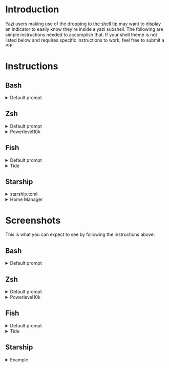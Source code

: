 # Introduction

[Yazi](https://yazi-rs.github.io/) users making use of the [dropping to the shell](https://yazi-rs.github.io/docs/tips/#dropping-to-shell) tip may want to display an indicator to easily know they're inside a yazi subshell. The following are simple instructions needed to accomplish that.
If your shell theme is not listed below and requires specific instructions to work, feel free to submit a PR!

# Instructions

## Bash

<details>
<summary>Default prompt</summary>

Copy and paste this into a terminal:

```sh
git clone https://github.com/Sonico98/yazi-prompt.sh ./yazi-prompt && \
chmod +x ./yazi-prompt/posix/yazi.sh && \
cp ./yazi-prompt/posix/yazi.sh  ~/.yazi.sh && \
echo '''source ~/.yazi.sh''' >> ~/.bashrc && \
rm -rf ./yazi-prompt
```

Then open a new shell or run `source ~/.bashrc`.

</details>

## Zsh

<details>
<summary>Default prompt</summary>

Copy and paste this into a terminal:

```sh
git clone https://github.com/Sonico98/yazi-prompt.sh ./yazi-prompt && \
chmod +x ./yazi-prompt/posix/yazi.sh && \
cp ./yazi-prompt/posix/yazi.sh  "$ZDOTDIR"/.yazi.sh && \
echo '''source "$ZDOTDIR"/.yazi.sh''' >> "$ZDOTDIR"/.zshrc && \
rm -rf ./yazi-prompt
```

Then open a new shell or run `source "$ZDOTDIR"/.zshrc`.

</details>

<details>
<summary>Powerlevel10k</summary>

If using [powerlevel10k](https://github.com/romkatv/powerlevel10k), copy and paste this into a terminal:

```sh
git clone https://github.com/Sonico98/yazi-prompt.sh ./yazi-prompt && \
chmod +x ./yazi-prompt/zsh/p10k/yazi_p10k.zsh && \
cp ./yazi-prompt/zsh/p10k/yazi_p10k.zsh "$ZDOTDIR"/.yazi_p10k.zsh && \
sed 's/  # If p10k is already loaded, reload configuration./  source "$ZDOTDIR"\/.yazi_p10k.zsh×  # If p10k is already loaded, reload configuration./' ~/.p10k.zsh | tr '×' '\n' >| ~/.p10k.zsh.tmp && yes | mv ~/.p10k.zsh{.tmp,} && \
rm -rf ./yazi-prompt
```

Then add `yazi` to `POWERLEVEL9K_LEFT_PROMPT_ELEMENTS` or `POWERLEVEL9K_RIGHT_PROMPT_ELEMENTS`, near the top of ~/.p10k.zsh, and open a new shell.
You can modify the color by editing $ZDOTDIR/.yazi_p10k.zsh

</details>

## Fish

<details>
<summary>Default prompt</summary>

It's a bit trickier to apply a general solution to fish. If someone knows a better way of doing this, please open a Pull Request.

Open a fish shell and execute `funced fish_prompt`. This will open up your text editor. Add the following near the end of the file, inside the fish_prompt function, before any echo or printf calls:

```
if test -n "$YAZI_LEVEL"
    set suffix "  Yazi terminal $suffix"
end
```

Make sure `$suffix` is present in the echo or printf line, save the file and exit your editor. Fish should ask you if you want to save the file, confirm. In case it doesn't, execute `funcsave fish_prompt`.

As an example, this is how the end of the file looks for the default fish prompt:

```
    [...]
    set -l prompt_status (__fish_print_pipestatus "[" "]" "|" "$status_color" "$statusb_color" $last_pipestatus)
    if test -n "$YAZI_LEVEL"
	set suffix "  Yazi terminal $suffix"
    end

    echo -n -s (prompt_login)' ' (set_color $color_cwd) (prompt_pwd) $normal (fish_vcs_prompt) $normal " "$prompt_status $suffix " "
end
```

</details>

<details>
<summary>Tide</summary>

If you use fish with [tide](https://github.com/IlanCosman/tide) here is a way to end up with a nice prompt:

- Copy and paste the following into a terminal:

```sh
git clone https://github.com/Sonico98/yazi-prompt.sh ./yazi-prompt && \
chmod +x ./yazi-prompt/fish/tide/_tide_item_yazi.fish && \
mkdir -p ~/.config/fish/functions/ && \
cp ./yazi-prompt/fish/tide/_tide_item_yazi.fish  ~/.config/fish/functions/_tide_item_yazi.fish && \
rm -rf ./yazi-prompt
```

- Run the following commands to add color to the prompt:
  **NOTE**: You can pick whatever colors you are interested in

```sh
set --universal tide_yazi_bg_color brblack
set --universal tide_yazi_color black
```

- Add `yazi-prompt` to the tide_left_prompt:
  **NOTE**: Adjust it to your `tide_left_prompt`

```sh
set --universal tide_left_prompt_items os yazi context pwd git newline character
```

- Reload: `tide reload`
</details>

## Starship

<details>
<summary>starship.toml</summary>
Add a custom module to your `starship.toml`.

```toml
[custom.yazi]
description = "Indicate the shell was launched by `yazi`"
symbol = " "
when = """ test -n "$YAZI_LEVEL" """
```

Include `${custom.yazi}` in your `format`.

```toml
format = """
$hostname\
$shell\
${custom.yazi}\
$username\
$sudo\
$character\
"""
```

</details>

<details>
<summary>Home Manager</summary>
Enable starship and configure it in your home-manager configuration file,
usually `~/.config/home-manager/home.nix`

```nix
programs.starship = {
  enable = true;
  settings = {
    format = lib.concatStrings [
      "\${custom.yazi}"
      "$character"
    ];
    right_format = lib.concatStrings [
      "$all"
    ];
    custom.yazi = {
      description = "Indicate when the shell was launched by `yazi`";
      symbol = " ";
      when = '' test -n "$YAZI_LEVEL" '';
    };
  };
};
```

</details>

# Screenshots

This is what you can expect to see by following the instructions above:

## Bash

<details>
<summary>Default prompt</summary>

![bash](https://github.com/Sonico98/yazi-prompt.sh/assets/61394886/05f8c124-c428-4b12-ac04-a4da98bbe06a)

</details>

## Zsh

<details>
<summary>Default prompt</summary>

![zsh](https://github.com/Sonico98/yazi-prompt.sh/assets/61394886/a2f693c7-3c82-4294-ac26-665def2e4a54)

</details>
<details>
<summary>Powerlevel10k</summary>

![p10k](https://github.com/Sonico98/yazi-prompt.sh/assets/61394886/650b977f-d215-4b93-957c-191a4313a897)

</details>

## Fish

<details>
<summary>Default prompt</summary>

![fish](https://github.com/Sonico98/yazi-prompt.sh/assets/61394886/7463296b-74df-48f9-b013-6d8e7c72b131)

</details>
<details>
<summary>Tide</summary>

![tide](https://github.com/Sonico98/yazi-prompt.sh/assets/61394886/96fa8d43-6d00-4dae-a250-300d2dce104f)

</details>

## Starship

<details>
<summary>Example</summary>

![starship](https://github.com/Sonico98/yazi-prompt.sh/assets/61394886/f46a2e45-afec-4672-977b-28ef64065d36)

</details>
